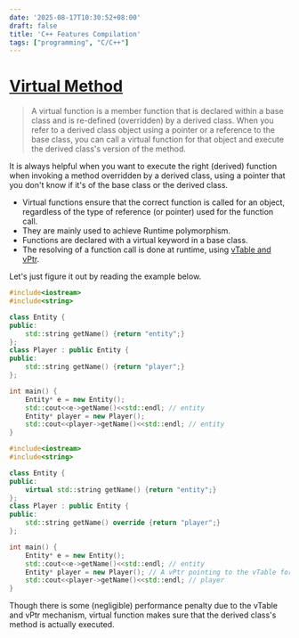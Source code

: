 ```yaml
---
date: '2025-08-17T10:30:52+08:00'
draft: false
title: 'C++ Features Compilation'
tags: ["programming", "C/C++"]
---
```


# [Virtual Method](https://www.geeksforgeeks.org/cpp/virtual-function-cpp/)

> A virtual function is a member function that is declared within a base class and is re-defined (overridden) by a derived class. When you refer to a derived class object using a pointer or a reference to the base class, you can call a virtual function for that object and execute the derived class's version of the method.

It is always helpful when you want to execute the right (derived) function when invoking a method overridden by a derived class, using a pointer that you don't know if it's of the base class or the derived class.

* Virtual functions ensure that the correct function is called for an object, regardless of the type of reference (or pointer) used for the function call.
* They are mainly used to achieve Runtime polymorphism.
* Functions are declared with a virtual keyword in a base class.
* The resolving of a function call is done at runtime, using [vTable and vPtr](https://www.geeksforgeeks.org/cpp/vtable-and-vptr-in-cpp/).

Let's just figure it out by reading the example below.

```c++
#include<iostream>
#include<string>

class Entity {
public:
    std::string getName() {return "entity";}
};
class Player : public Entity {
public:
    std::string getName() {return "player";}
};

int main() {
    Entity* e = new Entity();
    std::cout<<e->getName()<<std::endl; // entity
    Entity* player = new Player();
    std::cout<<player->getName()<<std::endl; // entity
}
```

```c++
#include<iostream>
#include<string>

class Entity {
public:
    virtual std::string getName() {return "entity";}
};
class Player : public Entity {
public:
    std::string getName() override {return "player";}
};

int main() {
    Entity* e = new Entity();
    std::cout<<e->getName()<<std::endl; // entity
    Entity* player = new Player(); // A vPtr pointing to the vTable for Player is created along with the this object.
    std::cout<<player->getName()<<std::endl; // player
}
```

Though there is some (negligible) performance penalty due to the vTable and vPtr mechanism, virtual function makes sure that the derived class's method is actually executed.
